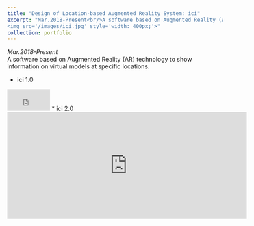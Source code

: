 ```yaml
---
title: "Design of Location-based Augmented Reality System: ici"
excerpt: "Mar.2018-Present<br/>A software based on Augmented Reality (AR) technology to show information on virtual models at specific locations. <br/>
<img src='/images/ici.jpg' style='width: 400px;'>"
collection: portfolio
---
```

*Mar.2018-Present* <br/>
A software based on Augmented Reality (AR) technology to show information on virtual models at specific locations. 
* ici 1.0
<iframe width="100px" height="50px" src="https://www.youtube.com/embed/ydcP42Bxf3A" frameborder="0" allow="accelerometer; autoplay; encrypted-media; gyroscope; picture-in-picture" allowfullscreen></iframe>
* ici 2.0
<iframe src="https://www.youtube.com/embed/PuqF4zWDouc?rel=0&amp;showinfo=0" frameborder="0" allow="accelerometer; autoplay; encrypted-media; gyroscope; picture-in-picture" style='width: 560px;height:250px' allowfullscreen></iframe>
